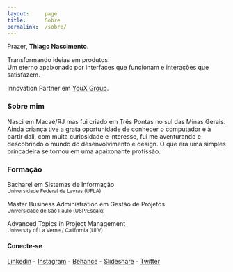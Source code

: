 ```yaml
---
layout: 	page
title: 		Sobre
permalink: 	/sobre/
---
```


Prazer, **Thiago Nascimento**.

Transformando ideias em produtos.<br>
Um eterno apaixonado por interfaces que funcionam e interações que satisfazem.

Innovation Partner em <a href="https://www.youxgroup.com.br/" target="_blank">YouX Group</a>.

### Sobre mim

Nasci em Macaé/RJ mas fui criado em Três Pontas no sul das Minas Gerais. Ainda criança tive a grata oportunidade de conhecer o computador e à partir dali, com muita curiosidade e interesse, fui me aventurando e descobrindo o mundo do desenvolvimento e design. O que era uma simples brincadeira se tornou em uma apaixonante profissão.

### Formação

Bacharel em Sistemas de Informação<br>
<small>Universidade Federal de Lavras (UFLA)</small>

Master Business Administration em Gestão de Projetos<br>
<small>Universidade de São Paulo (USP/Esqalq)</small>

Advanced Topics in Project Management<br>
<small>University of La Verne / California (ULV)</small>

#### Conecte-se

<a href="{{site.link.linkedin}}" target="_blank">Linkedin</a> - <a href="{{site.link.instagram}}" target="_blank">Instagram</a> - <a href="{{site.link.behance}}" target="_blank">Behance</a> - <a href="{{site.link.slideshare}}" target="_blank">Slideshare</a> - <a href="{{site.link.twitter}}" target="_blank">Twitter</a>